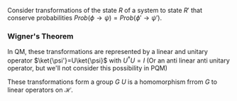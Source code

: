 Consider transformations of the state $R$ of a system to state $R'$ that conserve probabilities $Prob(\phi\to \psi)=Prob(\phi'\to \psi')$.
### Wigner's Theorem
In QM, these transformations are represented by a linear and unitary operator $\ket{\psi'}=U\ket{\psi}$ with $U^{\dagger}U=I$
(Or an anti linear anti unitary operator, but we'll not consider this possibility in PQM)

These transformations form a group $G$ 
$U$ is a homomorphism frrom $G$ to linear operators on $\mathcal{H}$.